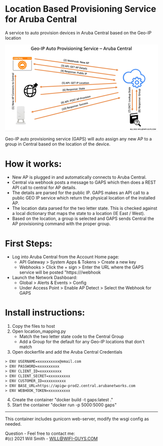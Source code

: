 # Location Based Provisioning Service for Aruba Central
A service to auto provision devices in Aruba Central based on the Geo-IP location

![GAPS](https://github.com/WifiGuyWill/Geo-Auto-Provsioning-Service/blob/GAPS-Container/img/GAPS.jpg?raw=true "GAPS")

Geo-IP auto provisioning service (GAPS) will auto assign any new AP to a group in Central based on the location of the device.

# How it works:

* New AP is plugged in and automatically connects to Aruba Central. 
* Central via webhook posts a message to GAPS which then does a REST API call to central for AP details. 
* The details are parsed for the public IP. GAPS makes an API call to a public GEO IP service which return the physical location of the installed AP. 
* The location data parsed for the two letter state. This is checked against a local dictionary that maps the state to a location (IE East / West). 
* Based on the location, a group is selected and GAPS sends Central the AP provisioning command with the proper group.

# First Steps:

* Log into Aruba Central from the Account Home page:
  * API Gateway > System Apps & Tokens > Create a new key
  * Webhooks > Click the + sign > Enter the URL where the GAPS service will be posted "https://<gaps-url>/webhook
* Launch the Network Dashboard:
   * Global > Alerts & Events > Config
   * Under Access Point > Enable AP Detect > Select the Webhook for GAPS

# Install instructions:

  1. Copy the files to host
  2. Open location_mapping.py
     * Match the two letter state code to the Central Group  
     * Add a Group for the default for any Geo-IP locations that don't match 
  4. Open dockerfile and add the Aruba Central Credentials

    > ENV USERNAME=xxxxxxxxxx@email.com
    > ENV PASSWORD=xxxxxxxxxx
    > ENV CLIENT_ID=xxxxxxxxxx
    > ENV CLIENT_SECRET=xxxxxxxxxx
    > ENV CUSTOMER_ID=xxxxxxxxxx
    > ENV BASE_URL=https://apigw-prod2.central.arubanetworks.com
    > ENV WEBHOOK_TOKEN=xxxxxxxxxx
  4. Create the container "docker build -t gaps:latest ."
  5. Start the container "docker run -p 5000:5000 gaps"
  
- - - -

This container includes gunicorn web-server, modify the wsgi config as needed.


Question - Feel free to contact me:   
#(c) 2021 Will Smith - WILL@WIFI-GUYS.COM
